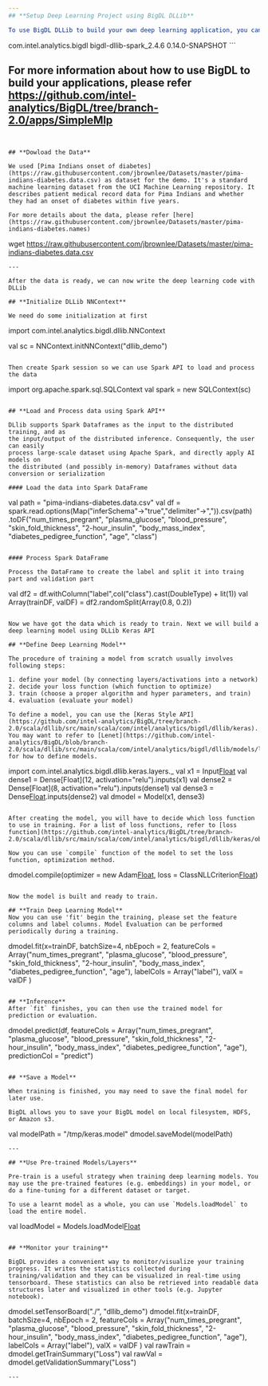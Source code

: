 ```yaml
---
## **Setup Deep Learning Project using BigDL DLLib**

To use BigDL DLLib to build your own deep learning application, you can use maven to create your project and add bigdl-dllib to your dependency. Please add below code to your pom.xml to add BigDL DLLib as your dependency:
```
<dependency>
    <groupId>com.intel.analytics.bigdl</groupId>
    <artifactId>bigdl-dllib-spark_2.4.6</artifactId>
    <version>0.14.0-SNAPSHOT</version>
</dependency>
```

For more information about how to use BigDL to build your applications, please refer https://github.com/intel-analytics/BigDL/tree/branch-2.0/apps/SimpleMlp
---
```


## **Dowload the Data**

We used [Pima Indians onset of diabetes](https://raw.githubusercontent.com/jbrownlee/Datasets/master/pima-indians-diabetes.data.csv) as dataset for the demo. It's a standard machine learning dataset from the UCI Machine Learning repository. It describes patient medical record data for Pima Indians and whether they had an onset of diabetes within five years.

For more details about the data, please refer [here](https://raw.githubusercontent.com/jbrownlee/Datasets/master/pima-indians-diabetes.names)

```
wget https://raw.githubusercontent.com/jbrownlee/Datasets/master/pima-indians-diabetes.data.csv
```
---

After the data is ready, we can now write the deep learning code with DLLib

## **Initialize DLLib NNContext**

We need do some initialization at first
```
import com.intel.analytics.bigdl.dllib.NNContext

val sc = NNContext.initNNContext("dllib_demo")
```

Then create Spark session so we can use Spark API to load and process the data
```
import org.apache.spark.sql.SQLContext
val spark = new SQLContext(sc)
```

## **Load and Process data using Spark API**

DLlib supports Spark Dataframes as the input to the distributed training, and as
the input/output of the distributed inference. Consequently, the user can easily
process large-scale dataset using Apache Spark, and directly apply AI models on
the distributed (and possibly in-memory) Dataframes without data conversion or serialization

#### Load the data into Spark DataFrame
```
val path = "pima-indians-diabetes.data.csv"
val df = spark.read.options(Map("inferSchema"->"true","delimiter"->",")).csv(path)
      .toDF("num_times_pregrant", "plasma_glucose", "blood_pressure", "skin_fold_thickness", "2-hour_insulin", "body_mass_index", "diabetes_pedigree_function", "age", "class")
```

#### Process Spark DataFrame

Process the DataFrame to create the label and split it into traing part and validation part

```
val df2 = df.withColumn("label",col("class").cast(DoubleType) + lit(1))
val Array(trainDF, valDF) = df2.randomSplit(Array(0.8, 0.2))
```

Now we have got the data which is ready to train. Next we will build a deep learning model using DLLib Keras API

## **Define Deep Learning Model**

The procedure of training a model from scratch usually involves following steps:

1. define your model (by connecting layers/activations into a network)
2. decide your loss function (which function to optimize)
3. train (choose a proper algorithm and hyper parameters, and train)
4. evaluation (evaluate your model)

To define a model, you can use the [Keras Style API](https://github.com/intel-analytics/BigDL/tree/branch-2.0/scala/dllib/src/main/scala/com/intel/analytics/bigdl/dllib/keras). You may want to refer to [Lenet](https://github.com/intel-analytics/BigDL/blob/branch-2.0/scala/dllib/src/main/scala/com/intel/analytics/bigdl/dllib/models/lenet/LeNet5.scala#L59) for how to define models.
```
import com.intel.analytics.bigdl.dllib.keras.layers._
val x1 = Input[Float](Shape(8))
val dense1 = Dense[Float](12, activation="relu").inputs(x1)
val dense2 = Dense[Float](8, activation="relu").inputs(dense1)
val dense3 = Dense[Float](2).inputs(dense2)
val dmodel = Model(x1, dense3)
```

After creating the model, you will have to decide which loss function to use in training. For a list of loss functions, refer to [loss function](https://github.com/intel-analytics/BigDL/tree/branch-2.0/scala/dllib/src/main/scala/com/intel/analytics/bigdl/dllib/keras/objectives)

Now you can use `compile` function of the model to set the loss function, optimization method.
```
dmodel.compile(optimizer = new Adam[Float](),
      loss = ClassNLLCriterion[Float]())
```

Now the model is built and ready to train.

## **Train Deep Learning Model**
Now you can use 'fit' begin the training, please set the feature columns and label columns. Model Evaluation can be performed periodically during a training.
```
dmodel.fit(x=trainDF, batchSize=4, nbEpoch = 2,
  featureCols = Array("num_times_pregrant", "plasma_glucose", "blood_pressure",
    "skin_fold_thickness", "2-hour_insulin", "body_mass_index",
    "diabetes_pedigree_function", "age"), labelCols = Array("label"), valX = valDF
)
```

## **Inference**
After `fit` finishes, you can then use the trained model for prediction or evaluation.
```
dmodel.predict(df, featureCols = Array("num_times_pregrant", "plasma_glucose", "blood_pressure",
  "skin_fold_thickness", "2-hour_insulin", "body_mass_index",
  "diabetes_pedigree_function", "age"), predictionCol = "predict")
```

## **Save a Model**

When training is finished, you may need to save the final model for later use. 

BigDL allows you to save your BigDL model on local filesystem, HDFS, or Amazon s3.
```
val modelPath = "/tmp/keras.model"
dmodel.saveModel(modelPath)
```
---

## **Use Pre-trained Models/Layers**

Pre-train is a useful strategy when training deep learning models. You may use the pre-trained features (e.g. embeddings) in your model, or do a fine-tuning for a different dataset or target.

To use a learnt model as a whole, you can use `Models.loadModel` to load the entire model.

```
val loadModel = Models.loadModel[Float](modelPath)
```

## **Monitor your training**

BigDL provides a convenient way to monitor/visualize your training progress. It writes the statistics collected during training/validation and they can be visualized in real-time using tensorboard. These statistics can also be retrieved into readable data structures later and visualized in other tools (e.g. Jupyter notebook).
```
dmodel.setTensorBoard("./", "dllib_demo")
dmodel.fit(x=trainDF, batchSize=4, nbEpoch = 2,
  featureCols = Array("num_times_pregrant", "plasma_glucose", "blood_pressure",
    "skin_fold_thickness", "2-hour_insulin", "body_mass_index",
    "diabetes_pedigree_function", "age"), labelCols = Array("label"), valX = valDF
)
val rawTrain = dmodel.getTrainSummary("Loss")
val rawVal = dmodel.getValidationSummary("Loss")
```
---
